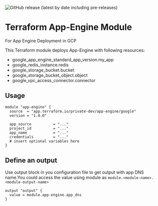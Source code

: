 ![GitHub release (latest by date including pre-releases)](https://img.shields.io/github/v/release/lukasz-kuch/terraform-google-app-engine?include_prereleases)


# Terraform App-Engine Module

For App Engine Deployment in GCP

This Terraform module deploys App-Engine with following resources:

- google_app_engine_standard_app_version.my_app
- google_redis_instance.redis
- google_storage_bucket.bucket
- google_storage_bucket_object.object
- google_vpc_access_connector.connector

## Usage

```hcl
module "app-engine" {
  source  = "app.terraform.io/private-dev/app-engine/google"
  version = "1.0.0"

  app_source          = "..."
  project_id          = "..."
  app_name            = "..."
  credentials         = "..."
  # insert optional variables here
}
```

## Define an output

Use output block in you configuration file to get output with app DNS name.You could access the value using module as `module.<module-name>.<module-output-name>`

```hcl
output "output" {
  value = module.app-engine.app_dns
}
```
